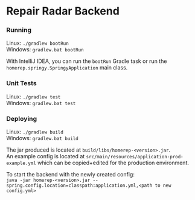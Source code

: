 # Repair Radar Backend

### Running
Linux: `./gradlew bootRun`\
Windows: `gradlew.bat bootRun`

With IntelliJ IDEA, you can run the `bootRun` Gradle task or run the `homerep.springy.SpringyApplication` main class.

### Unit Tests
Linux: `./gradlew test`\
Windows: `gradlew.bat test`

### Deploying
Linux: `./gradlew build`\
Windows: `gradlew.bat build`

The jar produced is located at `build/libs/homerep-<version>.jar`.\
An example config is located at `src/main/resources/application-prod-example.yml` which can be copied+edited for the
production environment.

To start the backend with the newly created config:\
`java -jar homerep-<version>.jar --spring.config.location=classpath:application.yml,<path to new config.yml>`